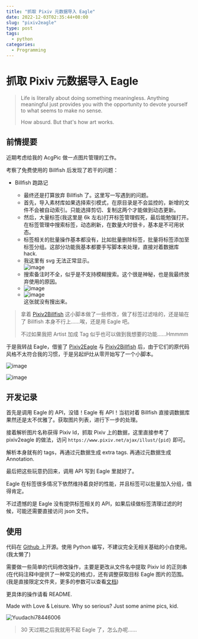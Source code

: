 ```yaml
---
title: "抓取 Pixiv 元数据导入 Eagle"
date: 2022-12-03T02:35:44+08:00
slug: "pixiv2eagle"
type: post
tags:
  - python
categories:
  - Programming
---
```


# 抓取 Pixiv 元数据导入 Eagle

> Life is literally about doing something meaningless. Anything meaningful just provides you with the opportunity to devote yourself to what seems to make no sense.
>
> How absurd. But that's how art works.
>

## 前情提要

近期考虑给我的 AcgPic 做一点图片管理的工作。

考察了免费使用的 Billfish 后发现了若干的问题：

* Billfish 跑路记

  * 最终还是打算放弃 Billfish 了。这里写一写遇到的问题。
  * 首先，导入素材库如果选择索引模式，在原目录是不会监控的，新增的文件不会被自动索引。只能选择剪切、复制这两个才能做到动态更新。
  * 然后，大量标签(我这里是 6k 左右)打开标签管理假死，最后能勉强打开。在标签管理中搜索标签，动态刷新，在数量大时很卡，基本是不可用状态。
  * 标签相关的批量操作基本都没有，比如批量删除标签，批量将标签添加至标签分组。这部分功能我基本都要手写脚本来处理，直接对着数据库 hack.
  * 我这里有 svg 无法正常显示。  
    ​![image](https://assets.b3logfile.com/siyuan/1609132319768/assets/image-20221202194914-48qs565.png)​
  * 搜索备注时不全，似乎是不支持模糊搜索。这个很是神秘，也是我最终放弃使用的原因。
  * ​![image](https://assets.b3logfile.com/siyuan/1609132319768/assets/image-20221202195314-qmali5c.png)​
  * ​![image](https://assets.b3logfile.com/siyuan/1609132319768/assets/image-20221202195333-y2yfxol.png)  
    这张就没有搜出来。

> 拿着 [Pixiv2Billfish](https://github.com/Clouder0/Pixiv2Billfish) 这小脚本做了一些修改，做了标签过滤啥的，还是输在了 Billfish 本身不行上……唉，还是用 Eagle 吧。
>
> 不过如果我把 Artist 加成 Tag 似乎也可以做到我想要的功能……Hmmmm
>

于是我转战 Eagle，借鉴了 [Pixiv2Eagle](https://github.com/WriteCode-ChangeWorld/Tools/blob/master/0x09-Pixiv%E6%8F%92%E7%94%BBtag%E6%95%B0%E6%8D%AE%E5%AF%BC%E5%85%A5Eagle/pixiv2eagle.py) 与 [Pixiv2Billfish](https://github.com/Ai-desu-2333/Pixiv2Billfish) 后，由于它们的原代码风格不太符合我的习惯，于是另起炉灶从零开始写了一个小脚本。

​![image](https://assets.b3logfile.com/siyuan/1609132319768/assets/image-20221203021030-yufh1rz.png)​

​![image](https://assets.b3logfile.com/siyuan/1609132319768/assets/image-20221203021038-4elkwrv.png)​

## 开发记录

首先是调用 Eagle 的 API，没错！Eagle 有 API！当初对着 Billfish 直接调数据库果然还是太不优雅了。获取图片列表，进行下一步的处理。

接着解析图片名称获得 Pixiv Id，抓取 Pixiv 上的数据，这里直接参考了 pixiv2eagle 的做法，访问 `https://www.pixiv.net/ajax/illust/{pid}`​ 即可。

解析本身就有的 tags，再通过元数据生成 extra tags. 再通过元数据生成 Annotation.

最后把这些玩意扔回来，调用 API 写到 Eagle 里就好了。

Eagle 在标签很多情况下依然维持着良好的性能，并且标签可以批量加入分组，值得肯定。

不过遗憾的是 Eagle 没有提供标签相关的 API，如果后续做标签清理过滤的时候，可能还需要直接访问 json 文件。

## 使用

代码在 [Github ](https://github.com/Clouder0/pixiv-metadata)上开源。使用 Python 编写，不建议完全无相关基础的小白使用。(我太懒了)

需要做一些简单的代码修改操作，主要是更改从文件名中提取 Pixiv Id 的正则串(在代码注释中提供了一种常见的格式)，还有调整获取目标 Eagle 图片的范围。(我是直接限定文件夹，更多的参数可以查看[文档](https://api.eagle.cool/item/list))

更具体的操作请看 README.

Made with Love & Leisure. Why so serious? Just some anime pics, kid.

​![Yuudachi78446006](https://assets.b3logfile.com/siyuan/1609132319768/assets/Yuudachi78446006-20221203022106-bv1w9k2.jpg)​

> 30 天过期之后我就用不起 Eagle 了，怎么办呢……
>
